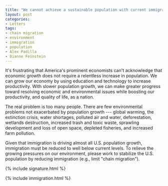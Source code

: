 ```yaml
---
title: "We cannot achieve a sustainable population with current immigration levels"
layout: post
categories:
- Letters
tags:
- chain migration
- environment
- immigration
- population
- Alex Padilla
- Dianne Feinstein
---
```


It's frustrating that America's prominent economists can't acknowledge that economic growth does not require a relentless increase in population. We can grow our economy by using education and technology to increase productivity. With slower population growth, we can make greater progress toward resolving economic and environmental issues while boosting our productivity, and quality of life, as a nation.

The real problem is too many people. There are few environmental problems not exacerbated by population growth --- global warming, the extinction crisis, water shortages, polluted air and water, deforestation, wetlands destruction, increased trash and toxic waste, sprawling development and loss of open space, depleted fisheries, and increased farm pollution.

Given that immigration is driving almost all U.S. population growth, immigration must be reduced to well below current levels. To relieve the growing pressures on our environment, please work to stabilize the U.S. population by reducing immigration (e.g., limit "chain migration").

{% include signature.html %}

{% include immigration.html %}
